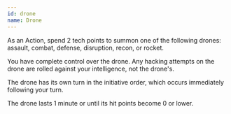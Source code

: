 ```yaml
---
id: drone
name: Drone
---
```

As an Action, spend 2 tech points to summon one of the following drones: assault, combat, defense, disruption, recon, or rocket. 

You have complete control over the drone. Any hacking attempts on the drone are rolled against your intelligence, not the drone's. 

The drone has its own turn in the initiative order, which occurs immediately following your turn.

The drone lasts 1 minute or until its hit points become 0 or lower.